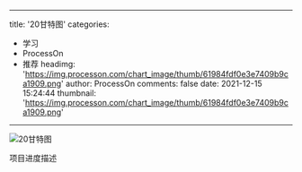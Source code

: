
---
title: '20甘特图'
categories: 
 - 学习
 - ProcessOn
 - 推荐
headimg: 'https://img.processon.com/chart_image/thumb/61984fdf0e3e7409b9ca1909.png'
author: ProcessOn
comments: false
date: 2021-12-15 15:24:44
thumbnail: 'https://img.processon.com/chart_image/thumb/61984fdf0e3e7409b9ca1909.png'
---

<div>   
<img class="thumb" alt="20甘特图" src="https://img.processon.com/chart_image/thumb/61984fdf0e3e7409b9ca1909.png" referrerpolicy="no-referrer">
<p>项目进度描述</p>  
</div>
            